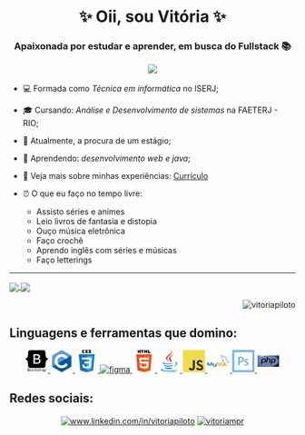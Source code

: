 <h1 align="center">✨ Oii, sou Vitória ✨</h1>

<h3 align="center">Apaixonada por estudar e aprender, em busca do Fullstack 📚</h3>
<p align="center">
<img src="https://media.giphy.com/media/137EaR4vAOCn1S/giphy.gif" >
</p>
  
- 💻 Formada como _Técnica em informática_ no ISERJ;

- 🎓 Cursando: _Análise e Desenvolvimento de sistemas_ na FAETERJ - RIO;

- 🔭 Atualmente, a procura de um estágio;

- 🌱 Aprendendo: _desenvolvimento web e java_;

- 📄 Veja mais sobre minhas experiências: [Currículo](https://drive.google.com/file/d/1x9_G7-FU6lMjNBGQr2bVFp8wjO_1DyuJ/view?usp=sharing)

- ⏰ O que eu faço no tempo livre: 
  - Assisto séries e animes 
  - Leio livros de fantasia e distopia 
  - Ouço música eletrônica 
  - Faço crochê
  - Aprendo inglês com séries e músicas
  - Faço letterings
<hr>
<a href="https://github.com/VitoriaPiloto/3DAW">
<img align="center" width="347px" src="https://github-readme-stats.vercel.app/api/top-langs/?username=VitoriaPiloto&hide=Handlebars,SCSS,HTML&theme=radical&layout=compact" />
</a>
<a href="https://github.com/VitoriaPiloto/3DAW">
  <img align="center" width="438px" src="https://github-readme-stats.vercel.app/api/pin/?username=VitoriaPiloto&repo=3DAW&theme=radical" />
</a>
<p align="right"> <img src="https://komarev.com/ghpvc/?username=vitoriapiloto&label=Profile%20views&color=650094&style=flat" alt="vitoriapiloto" /> </p>

## Linguagens e ferramentas que domino:
<p align="center"> <a href="https://getbootstrap.com" target="_blank" rel="noreferrer"> <img src="https://raw.githubusercontent.com/devicons/devicon/master/icons/bootstrap/bootstrap-plain-wordmark.svg" alt="bootstrap" width="40" height="40"/> </a> <a href="https://www.cprogramming.com/" target="_blank" rel="noreferrer"> <img src="https://raw.githubusercontent.com/devicons/devicon/master/icons/c/c-original.svg" alt="c" width="40" height="40"/> </a> <a href="https://www.w3schools.com/css/" target="_blank" rel="noreferrer"> <img src="https://raw.githubusercontent.com/devicons/devicon/master/icons/css3/css3-original-wordmark.svg" alt="css3" width="40" height="40"/> </a> <a href="https://www.figma.com/" target="_blank" rel="noreferrer"> <img src="https://www.vectorlogo.zone/logos/figma/figma-icon.svg" alt="figma" width="40" height="40"/> </a> <a href="https://www.w3.org/html/" target="_blank" rel="noreferrer"> <img src="https://raw.githubusercontent.com/devicons/devicon/master/icons/html5/html5-original-wordmark.svg" alt="html5" width="40" height="40"/> </a> <a href="https://www.java.com" target="_blank" rel="noreferrer"> <img src="https://raw.githubusercontent.com/devicons/devicon/master/icons/java/java-original.svg" alt="java" width="40" height="40"/> </a> <a href="https://developer.mozilla.org/en-US/docs/Web/JavaScript" target="_blank" rel="noreferrer"> <img src="https://raw.githubusercontent.com/devicons/devicon/master/icons/javascript/javascript-original.svg" alt="javascript" width="40" height="40"/> </a> <a href="https://www.mysql.com/" target="_blank" rel="noreferrer"> <img src="https://raw.githubusercontent.com/devicons/devicon/master/icons/mysql/mysql-original-wordmark.svg" alt="mysql" width="40" height="40"/> </a> <a href="https://www.photoshop.com/en" target="_blank" rel="noreferrer"> <img src="https://raw.githubusercontent.com/devicons/devicon/master/icons/photoshop/photoshop-line.svg" alt="photoshop" width="40" height="40"/> </a> <a href="https://www.php.net" target="_blank" rel="noreferrer"> <img src="https://raw.githubusercontent.com/devicons/devicon/master/icons/php/php-original.svg" alt="php" width="40" height="40"/> </a> 
</p>

## Redes sociais:
<p align="center">
<a href="https://linkedin.com/in/www.linkedin.com/in/vitoriapiloto" target="blank"><img align="center" src="https://raw.githubusercontent.com/rahuldkjain/github-profile-readme-generator/master/src/images/icons/Social/linked-in-alt.svg" alt="www.linkedin.com/in/vitoriapiloto" height="30" width="40" /></a>
<a href="https://instagram.com/vitoriampr" target="blank"><img align="center" src="https://raw.githubusercontent.com/rahuldkjain/github-profile-readme-generator/master/src/images/icons/Social/instagram.svg" alt="vitoriampr" height="30" width="40" /></a>
</p>
